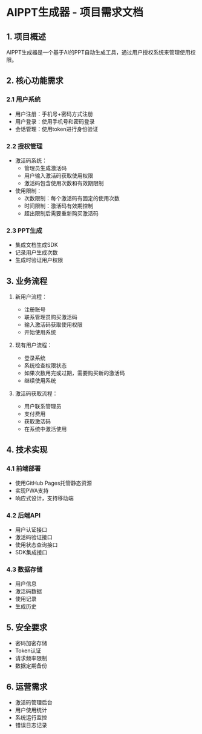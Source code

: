 # AIPPT生成器 - 项目需求文档

## 1. 项目概述
AIPPT生成器是一个基于AI的PPT自动生成工具，通过用户授权系统来管理使用权限。

## 2. 核心功能需求

### 2.1 用户系统
- 用户注册：手机号+密码方式注册
- 用户登录：使用手机号和密码登录
- 会话管理：使用token进行身份验证

### 2.2 授权管理
- 激活码系统：
  - 管理员生成激活码
  - 用户输入激活码获取使用权限
  - 激活码包含使用次数和有效期限制
- 使用限制：
  - 次数限制：每个激活码有固定的使用次数
  - 时间限制：激活码有效期控制
  - 超出限制后需要重新购买激活码

### 2.3 PPT生成
- 集成文档生成SDK
- 记录用户生成次数
- 生成时验证用户权限

## 3. 业务流程

1. 新用户流程：
   - 注册账号
   - 联系管理员购买激活码
   - 输入激活码获取使用权限
   - 开始使用系统

2. 现有用户流程：
   - 登录系统
   - 系统检查权限状态
   - 如果次数用完或过期，需要购买新的激活码
   - 继续使用系统

3. 激活码获取流程：
   - 用户联系管理员
   - 支付费用
   - 获取激活码
   - 在系统中激活使用

## 4. 技术实现

### 4.1 前端部署
- 使用GitHub Pages托管静态资源
- 实现PWA支持
- 响应式设计，支持移动端

### 4.2 后端API
- 用户认证接口
- 激活码验证接口
- 使用状态查询接口
- SDK集成接口

### 4.3 数据存储
- 用户信息
- 激活码数据
- 使用记录
- 生成历史

## 5. 安全要求
- 密码加密存储
- Token认证
- 请求频率限制
- 数据定期备份

## 6. 运营需求
- 激活码管理后台
- 用户使用统计
- 系统运行监控
- 错误日志记录 